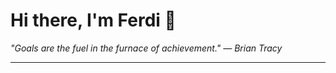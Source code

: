<h1>Hi there, I'm Ferdi 👋</h1>

<p><em>
  "Goals are the fuel in the furnace of achievement." — Brian Tracy
</em></p>

---
